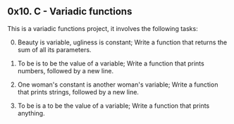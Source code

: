0x10. C - Variadic functions
-----------------------------

This is a variadic functions project, it involves the following tasks:

0. Beauty is variable, ugliness is constant;
Write a function that returns the sum of all its parameters.

1. To be is to be the value of a variable;
Write a function that prints numbers, followed by a new line.

2. One woman's constant is another woman's variable;
Write a function that prints strings, followed by a new line.

3. To be is a to be the value of a variable;
Write a function that prints anything.
